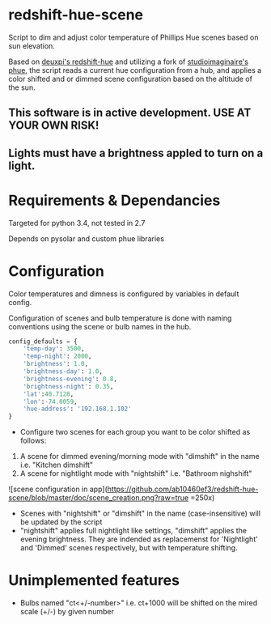# redshift-hue-scene
Script to dim and adjust color temperature of Phillips Hue scenes based on sun elevation.

Based on [deuxpi's redshift-hue](https://github.com/deuxpi/redshift-hue) and 
utilizing a fork of [studioimaginaire's phue](https://github.com/studioimaginaire/phue), 
the script reads a current hue configuration from a hub, and applies a color shifted and or 
dimmed scene configuration based on the altitude of the sun.

## This software is in active development. USE AT YOUR OWN RISK! 

## Lights must have a brightness appled to turn on a light.

# Requirements & Dependancies

Targeted for python 3.4, not tested in 2.7

Depends on pysolar and custom phue libraries

# Configuration

Color temperatures and dimness is configured by variables in default config.

Configuration of scenes and bulb temperature is done with
naming conventions using the scene or bulb names in the hub.

```python
config_defaults = {
    'temp-day': 3500,
    'temp-night': 2000,
    'brightness': 1.0,
    'brightness-day': 1.0,
    'brightness-evening': 0.8,
    'brightness-night': 0.35,
    'lat':40.7128,
    'lon':-74.0059,
    'hue-address': '192.168.1.102'
}
```

- Configure two scenes for each group you want to be color shifted as follows:

1. A scene for dimmed evening/morning mode with "dimshift" in the name i.e. "Kitchen dimshift"
2. A scene for nightlight mode with "nightshift" i.e. "Bathroom nighshift"

 
![scene configuration in app](https://github.com/ab10460ef3/redshift-hue-scene/blob/master/doc/scene_creation.png?raw=true =250x)


- Scenes with "nightshift" or "dimshift" in the name (case-insensitive) will be updated by the script
- "nightshift" applies full nightlight like settings, "dimshift" applies the evening brightness.
 They are indended as replacemenst for 'Nightlight' and 'Dimmed' scenes respectively, but with temperature shifting.

# Unimplemented features 

- Bulbs named "ct<+/-number>" i.e. ct+1000 will be shifted on the mired scale (+/-) by given number
